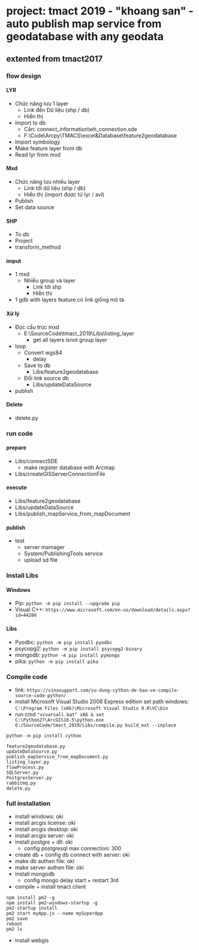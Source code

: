 # project: tmact 2019 - "khoang san" - auto publish map service from geodatabase with any geodata
## extented from tmact2017
### flow design 
#### LYR
- Chức năng lưu 1 layer
    - Link đến Dữ liệu (shp / db) 
    - Hiển thị
- Import to db
    - Cần: connect_information\wh_connection.sde
    - F:\Code\Arcpy\TMACS\excel&Database\feature2geodatabase
- Import symbology
- Make feature layer from db
- Read lyr from mxd
#### Mxd
- Chức năng lưu nhiều layer
    - Link tới dữ liệu (shp / db)
    - Hiển thị (import được từ lyr / avl)
- Publish
- Set data source
#### SHP
- To db
- Project
- transform_method

#### imput
- 1 mxd
    - Nhiều group và layer
        - Link tới shp
        - Hiển thị
- 1 gdb with layers feature có link giống mô tả
#### Xử lý
- Đọc cấu trúc mxd
    - E:\SourceCode\tmact_2019\Libs\listing_layer
        - get all layers isnot group layer
- loop
    - Convert wgs84
        - delay
    - Save to db
        - Libs/feature2geodatabase
    - Đổi link source db
        - Libs/updateDataSource
- publish

#### Delete
- delete.py

### run code
#### prepare
- Libs/connectSDE
    - make register database with Arcmap 
- Libs/createGISServerConnectionFile
#### execute
- Libs/feature2geodatabase
- Libs/updateDataSource
- Libs/publish_mapService_from_mapDocument
#### publish
- test
    - server mamager
    - System/PublishingTools service
    - upload sd file
    
    
### Install Libs
#### Windows
- Pip: `python -m pip install --upgrade pip`
- Visual C++: `https://www.microsoft.com/en-us/download/details.aspx?id=44266`
#### Libs
- Pyodbc: `python -m pip install pyodbc`
- psycopg2: `python -m pip install psycopg2-binary`
- mongodb: `python -m pip install pymongo`
- pika: `python -m pip install pika`


### Compile code
* link: ` https://vinasupport.com/su-dung-cython-de-bao-ve-compile-source-code-python/ `
* install Microsoft Visual Studio 2008 Express edition
set path windows: ` C:\Program Files (x86)\Microsoft Visual Studio 9.0\VC\bin `
* run cmd
    ` "vcvarsall.bat" x86 & set
    C:\Python27\ArcGIS10.5\python.exe E:/SourceCode/tmact_2019/Libs/compile.py build_ext --inplace `

```
python -m pip install cython
```

```
feature2geodatabase.py
updateDataSource.py
publish_mapService_from_mapDocument.py
listing_layer.py
flowProcess.py
SQLServer.py
PostgresServer.py
rabbitmq.py
delete.py
```


### full installation
- install windows: oki
- install arcgis license: oki
- install arcgis desktop: oki
- install arcgis server: oki
- install postgre + dll: oki
    - config postgresql max connection: 300
- create db + config db connect with server: oki
- make db authen file: oki
- make server authen file: oki
- install mongodb
    - config mongo delay start + restart 3rd
- compile + install tmact client
```buildoutcfg
npm install pm2 -g
npm install pm2-windows-startup -g
pm2-startup install
pm2 start myApp.js --name mySuperApp
pm2 save
reboot
pm2 ls
```
- install webgis